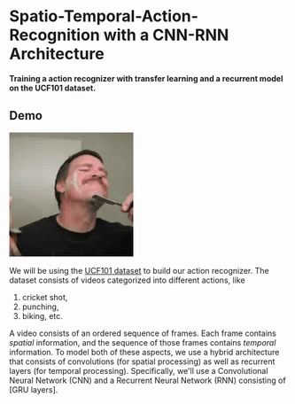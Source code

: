 # Spatio-Temporal-Action-Recognition with a CNN-RNN Architecture

**Training a action recognizer with transfer learning and a recurrent model on the UCF101 dataset.**

## Demo

![alt text](https://github.com/Murugan-Karthick/Spatio-Temporal-Action-Recognition-by-RNN-CNN/blob/main/animation.gif)

We will be using the [UCF101 dataset](https://www.crcv.ucf.edu/data/UCF101.php)
to build our action recognizer. The dataset consists of videos categorized into different actions, like

1. cricket shot, 
2. punching, 
3. biking, etc. 

A video consists of an ordered sequence of frames. Each frame contains *spatial*
information, and the sequence of those frames contains *temporal* information. To model
both of these aspects, we use a hybrid architecture that consists of convolutions
(for spatial processing) as well as recurrent layers (for temporal processing).
Specifically, we'll use a Convolutional Neural Network (CNN) and a Recurrent Neural
Network (RNN) consisting of [GRU layers].
